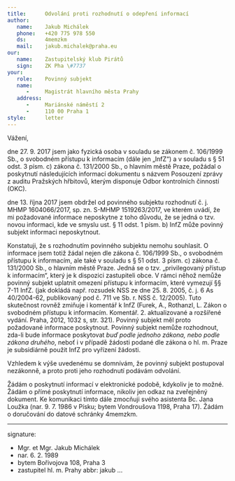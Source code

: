 ```yaml
---
title:      Odvolání proti rozhodnutí o odepření informací
author:
   name:    Jakub Michálek
   phone:   +420 775 978 550
   ds:      4memzkm
   mail:    jakub.michalek@praha.eu
our:
   name:    Zastupitelský klub Pirátů
   sign:    ZK Pha \#7737
your:
   role:    Povinný subjekt
   name:    
      -     Magistrát hlavního města Prahy
   address:
      -     Mariánské náměstí 2
      -     110 00 Praha 1
style:      letter
---
```


Vážení,

dne 27. 9. 2017 jsem jako fyzická osoba v souladu se zákonem č. 106/1999 Sb., o svobodném přístupu k informacím (dále jen „InfZ“) a v souladu s § 51 odst. 3 písm. c) zákona č. 131/2000 Sb., o hlavním městě Praze, požádal o poskytnutí následujících informací dokumentu s názvem Posouzení zprávy z auditu Pražských hřbitovů, kterým disponuje Odbor kontrolních činností (OKC).

dne 13. října 2017 jsem obdržel od povinného subjektu rozhodnutí č.  j. MHMP 1604066/2017, sp. zn. S-MHMP 1519263/2017, ve kterém uvádí, že mi požadované informace neposkytne z toho důvodu, že se jedná o tzv. novou informaci, kde ve smyslu ust. § 11 odst. 1 písm. b) InfZ může povinný subjekt informaci neposkytnout. 

Konstatuji, že s rozhodnutím povinného subjektu nemohu souhlasit. O informace jsem totiž žádal nejen dle zákona č. 106/1999 Sb., o svobodném přístupu k informacím, ale také v souladu s § 51 odst. 3 písm. c) zákona č. 131/2000 Sb., o hlavním městě Praze. Jedná se o tzv. „privilegovaný přístup k informacím“, který je k dispozici zastupiteli obce. V rámci něhož nemůže povinný subjekt uplatnit omezení přístupu k informacím, které vymezují §§ 7-11 InfZ. (jak dokládá např. rozsudek NSS ze dne 25. 8. 2005, č. j. 6 As 40/2004-62, publikovaný pod č. 711 ve Sb. r. NSS č. 12/2005). Tuto skutečnost rovněž zmiňuje i komentář k InfZ (Furek, A., Rothanzl, L. Zákon o svobodném přístupu k informacím. Komentář. 2. aktualizované a rozšířené vydání. Praha, 2012, 1032 s, str. 321). Povinný subjekt měl proto požadované informace poskytnout. Povinný subjekt nemůže rozhodnout, zda-li bude informace poskytovat *buď podle jednoho zákona, nebo podle zákona druhého*, neboť i v případě žádosti podané dle zákona o hl. m. Praze je subsidiárně použit InfZ pro vyřízení žádosti.

Vzhledem k výše uvedenému se domnívám, že povinný subjekt postupoval nezákonně, a proto proti jeho rozhodnutí podávám odvolání.

Žádám o poskytnutí informací v elektronické podobě, kdykoliv je to možné. Žádám o přímé poskytnutí informace, nikoliv jen odkaz na zveřejněný dokument. Ke komunikaci tímto dále zmocňuji svého asistenta Bc. Jana Loužka (nar. 9. 7. 1986 v Písku; bytem Vondroušova 1198, Praha 17). Žádám o doručování do datové schránky 4memzkm.

---
signature: 
  - Mgr. et Mgr. Jakub Michálek
  - nar. 6. 2. 1989
  - bytem Bořivojova 108, Praha 3
  - zastupitel hl. m. Prahy
abbr:       jakub
...
